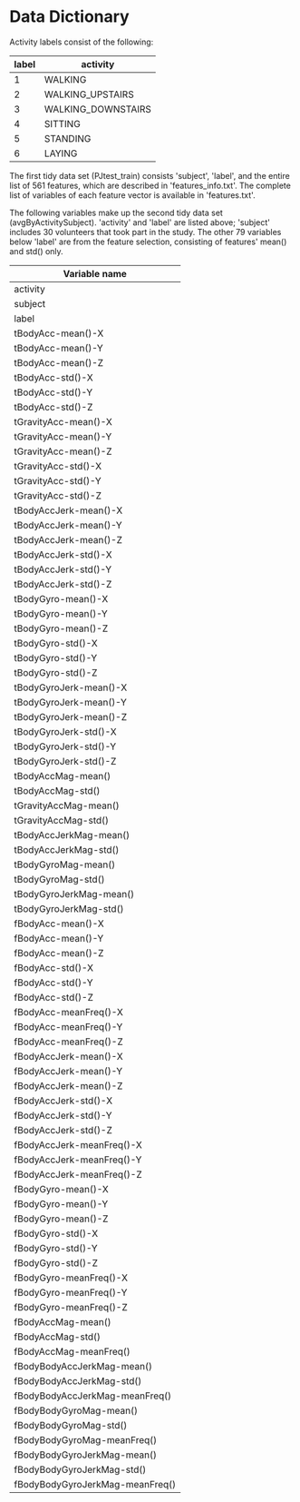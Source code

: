# Data Dictionary


Activity labels consist of the following:

label | activity
--- | ---
1 | WALKING
2 | WALKING_UPSTAIRS
3 | WALKING_DOWNSTAIRS
4 | SITTING
5 | STANDING
6 | LAYING

The first tidy data set (PJtest_train) consists 'subject', 'label', and the entire list of 561 features, which are described in 'features_info.txt'. The complete list of variables of each feature vector is available in 'features.txt'. 

The following variables make up the second tidy data set (avgByActivitySubject). 'activity' and 'label' are listed above; 'subject' includes 30 volunteers that took part in the study. The other 79 variables below 'label' are from the feature selection, consisting of features' mean() and std() only.

|Variable name|
|---|
|activity|
|subject|
|label|
|tBodyAcc-mean()-X|
|tBodyAcc-mean()-Y|
|tBodyAcc-mean()-Z|
|tBodyAcc-std()-X|
|tBodyAcc-std()-Y|
|tBodyAcc-std()-Z|
|tGravityAcc-mean()-X|
|tGravityAcc-mean()-Y|
|tGravityAcc-mean()-Z|
|tGravityAcc-std()-X|
|tGravityAcc-std()-Y|
|tGravityAcc-std()-Z|
|tBodyAccJerk-mean()-X|
|tBodyAccJerk-mean()-Y|
|tBodyAccJerk-mean()-Z|
|tBodyAccJerk-std()-X|
|tBodyAccJerk-std()-Y|
|tBodyAccJerk-std()-Z|
|tBodyGyro-mean()-X|
|tBodyGyro-mean()-Y|
|tBodyGyro-mean()-Z|
|tBodyGyro-std()-X|
|tBodyGyro-std()-Y|
|tBodyGyro-std()-Z|
|tBodyGyroJerk-mean()-X|
|tBodyGyroJerk-mean()-Y|
|tBodyGyroJerk-mean()-Z|
|tBodyGyroJerk-std()-X|
|tBodyGyroJerk-std()-Y|
|tBodyGyroJerk-std()-Z|
|tBodyAccMag-mean()|
|tBodyAccMag-std()|
|tGravityAccMag-mean()|
|tGravityAccMag-std()|
|tBodyAccJerkMag-mean()|
|tBodyAccJerkMag-std()|
|tBodyGyroMag-mean()|
|tBodyGyroMag-std()|
|tBodyGyroJerkMag-mean()|
|tBodyGyroJerkMag-std()|
|fBodyAcc-mean()-X|
|fBodyAcc-mean()-Y|
|fBodyAcc-mean()-Z|
|fBodyAcc-std()-X|
|fBodyAcc-std()-Y|
|fBodyAcc-std()-Z|
|fBodyAcc-meanFreq()-X|
|fBodyAcc-meanFreq()-Y|
|fBodyAcc-meanFreq()-Z|
|fBodyAccJerk-mean()-X|
|fBodyAccJerk-mean()-Y|
|fBodyAccJerk-mean()-Z|
|fBodyAccJerk-std()-X|
|fBodyAccJerk-std()-Y|
|fBodyAccJerk-std()-Z|
|fBodyAccJerk-meanFreq()-X|
|fBodyAccJerk-meanFreq()-Y|
|fBodyAccJerk-meanFreq()-Z|
|fBodyGyro-mean()-X|
|fBodyGyro-mean()-Y|
|fBodyGyro-mean()-Z|
|fBodyGyro-std()-X|
|fBodyGyro-std()-Y|
|fBodyGyro-std()-Z|
|fBodyGyro-meanFreq()-X|
|fBodyGyro-meanFreq()-Y|
|fBodyGyro-meanFreq()-Z|
|fBodyAccMag-mean()|
|fBodyAccMag-std()|
|fBodyAccMag-meanFreq()|
|fBodyBodyAccJerkMag-mean()|
|fBodyBodyAccJerkMag-std()|
|fBodyBodyAccJerkMag-meanFreq()|
|fBodyBodyGyroMag-mean()|
|fBodyBodyGyroMag-std()|
|fBodyBodyGyroMag-meanFreq()|
|fBodyBodyGyroJerkMag-mean()|
|fBodyBodyGyroJerkMag-std()|
|fBodyBodyGyroJerkMag-meanFreq()|
